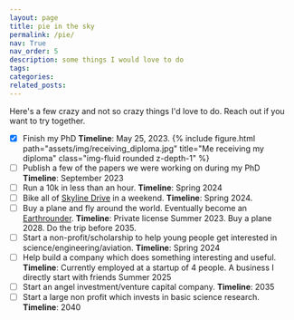 ```yaml
---
layout: page
title: pie in the sky
permalink: /pie/
nav: True
nav_order: 5
description: some things I would love to do
tags: 
categories: 
related_posts: 
---
```


Here's a few crazy and not so crazy things I'd love to do. Reach out if you want to try together.


- [X] Finish my PhD **Timeline**:  May 25, 2023. 
        {% include figure.html path="assets/img/receiving_diploma.jpg" title="Me receiving my diploma" class="img-fluid rounded z-depth-1" %}
- [ ] Publish a few of the papers we were working on during my PhD **Timeline**: September 2023
- [ ] Run a 10k in less than an hour. **Timeline**: Spring 2024
- [ ] Bike all of [Skyline Drive](https://www.nps.gov/shen/planyourvisit/driving-skyline-drive.htm) in a weekend. **Timeline**: Spring 2024.
- [ ] Buy a plane and fly around the world. Eventually become an [Earthrounder](https://www.earthrounders.com/index.php). **Timeline**: Private license Summer 2023. Buy a plane 2028. Do the trip before 2035.
- [ ] Start a non-profit/scholarship to help young people get interested in science/engineering/aviation. **Timeline**: Spring 2024
- [ ] Help build a company which does something interesting and useful. **Timeline**: Currently employed at a startup of 4 people. A business I directly start with friends Summer 2025
- [ ] Start an angel investment/venture capital company. **Timeline**: 2035
- [ ] Start a large non profit which invests in basic science research. **Timeline**: 2040